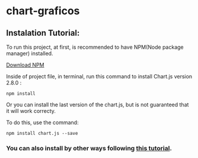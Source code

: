 # chart-graficos

## Instalation Tutorial:

To run this project, at first, is recommended to have NPM(Node package manager) installed.


[Download NPM](https://nodejs.org/en)

Inside of project file, in terminal, run this command to install Chart.js version 2.8.0 :

```
npm install
```

Or you can install the last version of the chart.js, but is not guaranteed that it will work correcty.

To do this, use the command:

```
npm install chart.js --save
```

### You can also install by other ways following [this tutorial](https://www.chartjs.org/docs/latest/getting-started/installation.html).
